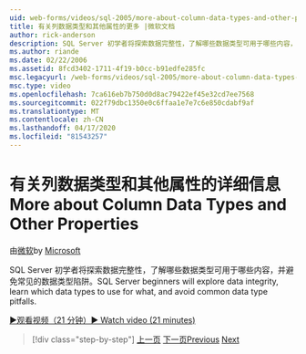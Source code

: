 ```yaml
---
uid: web-forms/videos/sql-2005/more-about-column-data-types-and-other-properties
title: 有关列数据类型和其他属性的更多 |微软文档
author: rick-anderson
description: SQL Server 初学者将探索数据完整性，了解哪些数据类型可用于哪些内容，并避免常见的数据类型陷阱。
ms.author: riande
ms.date: 02/22/2006
ms.assetid: 8fcd3402-1711-4f19-b0cc-b91edfe285fc
msc.legacyurl: /web-forms/videos/sql-2005/more-about-column-data-types-and-other-properties
msc.type: video
ms.openlocfilehash: 7ca616eb7b750d0d8ac79422ef45e32cd7ee7568
ms.sourcegitcommit: 022f79dbc1350e0c6ffaa1e7e7c6e850cdabf9af
ms.translationtype: MT
ms.contentlocale: zh-CN
ms.lasthandoff: 04/17/2020
ms.locfileid: "81543257"
---
```

# <a name="more-about-column-data-types-and-other-properties"></a><span data-ttu-id="8a62b-103">有关列数据类型和其他属性的详细信息</span><span class="sxs-lookup"><span data-stu-id="8a62b-103">More about Column Data Types and Other Properties</span></span>

<span data-ttu-id="8a62b-104">由[微软](https://github.com/microsoft)</span><span class="sxs-lookup"><span data-stu-id="8a62b-104">by [Microsoft](https://github.com/microsoft)</span></span>

<span data-ttu-id="8a62b-105">SQL Server 初学者将探索数据完整性，了解哪些数据类型可用于哪些内容，并避免常见的数据类型陷阱。</span><span class="sxs-lookup"><span data-stu-id="8a62b-105">SQL Server beginners will explore data integrity, learn which data types to use for what, and avoid common data type pitfalls.</span></span>

[<span data-ttu-id="8a62b-106">&#9654;观看视频（21 分钟）</span><span class="sxs-lookup"><span data-stu-id="8a62b-106">&#9654; Watch video (21 minutes)</span></span>](https://channel9.msdn.com/Blogs/ASP-NET-Site-Videos/more-about-column-data-types-and-other-properties)

> [!div class="step-by-step"]
> <span data-ttu-id="8a62b-107">[上一页](understanding-database-tables-and-records.md)
> [下一页](designing-relational-database-tables.md)</span><span class="sxs-lookup"><span data-stu-id="8a62b-107">[Previous](understanding-database-tables-and-records.md)
[Next](designing-relational-database-tables.md)</span></span>
